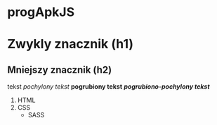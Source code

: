 # progApkJS
# Zwykly znacznik (h1)
## Mniejszy znacznik (h2)

tekst
_pochylony tekst_
**pogrubiony tekst**
**_pogrubiono-pochylony tekst_**

1. HTML
1. CSS
    - SASS
